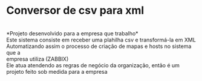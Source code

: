 
<h1>Conversor de csv para xml</h1>
<br/>
*Projeto desenvolvido para a empresa que trabalho*
<br/>
Este sistema consiste em receber uma plahilha csv e transformá-la em XML<br/>
Automatizando assim o processo de criação de mapas e hosts no sistema que a <br/>
empresa utiliza (ZABBIX)<br/>
Ele atua atendendo as regras de negócio da organização, então é um projeto feito sob medida para a empresa<br/>










